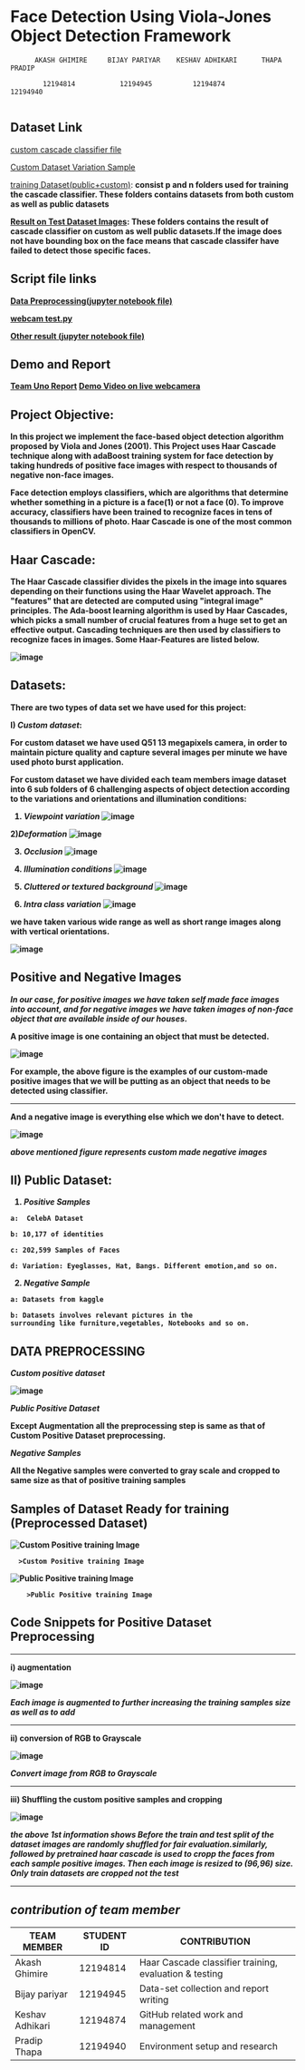 #            Face Detection Using Viola-Jones Object Detection Framework


```
      AKASH GHIMIRE     BIJAY PARIYAR    KESHAV ADHIKARI      THAPA PRADIP

        12194814           12194945          12194874           12194940
        
```

## Dataset Link


[custom cascade classifier file](https://github.com/akashghimireOfficial/Face-Detection-using-Viola-Jones-VJ-Algorithm/blob/master/cascade.xml)

[Custom Dataset Variation Sample](https://drive.google.com/drive/folders/1QSpsV9FhHdZHaONRF4e9gyAp3_h6GG6u?usp=share_link)

[training Dataset(public+custom)](https://drive.google.com/file/d/1zbKXGoRoJZFKAkchKtDtm3W2LA7QkVEv/view?usp=sharing): **consist p and n folders used for training the cascade classifier. These folders contains datasets from both custom as well as public datasets**  <b>

[Result on Test Dataset Images](https://drive.google.com/drive/folders/1xmpU318jbzdBI0jlo1_xZQqEAWu4WH9_?usp=share_link): **These folders contains the result of cascade classifier on custom as well public datasets.If the image does not have bounding box on the face means that cascade classifer have failed to detect those specific faces.**<br> 


            
            
## Script file links
       
[Data Preprocessing(jupyter notebook file)](https://github.com/akashghimireOfficial/Face-Detection-using-Viola-Jones-VJ-Algorithm/blob/master/src/create_cropped_img.ipynb)
      
[webcam test.py](https://github.com/akashghimireOfficial/Face-Detection-using-Viola-Jones-VJ-Algorithm/blob/master/src/test.py) 
           
[Other result (jupyter notebook file)](https://github.com/akashghimireOfficial/Face-Detection-using-Viola-Jones-VJ-Algorithm/blob/master/src/result.ipynb)
                 

## Demo and Report
[Team Uno Report](https://github.com/akashghimireOfficial/Face-Detection-using-Viola-Jones-VJ-Algorithm/blob/master/team%20uno%20report.pdf)
[Demo Video on live webcamera](https://github.com/akashghimireOfficial/Face-Detection-using-Viola-Jones-VJ-Algorithm/blob/master/demo.mkv)
 
      



## Project Objective:

In this project we implement the face-based object detection algorithm proposed by Viola and Jones (2001). This Project uses Haar Cascade technique along with adaBoost training system for face detection by taking hundreds of positive face images with respect to thousands of negative non-face images.  

Face detection employs classifiers, which are algorithms that determine whether something in a picture is a face(1) or not a face (0). To improve accuracy, classifiers have been trained to recognize faces in tens of thousands to millions of photo. Haar Cascade is one of the most common classifiers in OpenCV.     


## Haar Cascade:

The Haar Cascade classifier divides the pixels in the image into squares depending on their functions using the Haar Wavelet approach. The "features" that are detected are computed using "integral image" principles. The Ada-boost learning algorithm is used by Haar Cascades, which picks a small number of crucial features from a huge set to get an effective output. Cascading techniques are then used by classifiers to recognize faces in images. Some Haar-Features are listed below.


![image](https://github.com/team-spiders/images/blob/main/face%20detection%201.png)



## Datasets:

There are two types of data set we have used for this project:

I) _**Custom dataset**_:
      
For custom dataset we have used Q51 13 megapixels camera, in order to maintain picture quality and capture several images per minute we have used photo burst application.


 
 For custom dataset we have divided each team members image dataset into 6 sub folders of 6 challenging aspects of object detection according to the variations and orientations and illumination conditions:


1) ***Viewpoint variation***
![image](https://github.com/team-spiders/images/blob/main/face%209%20viewpoint.png)


2)***Deformation***
![image](https://github.com/team-spiders/images/blob/main/face%2014%20deformation.png)

3) ***Occlusion***
![image](https://github.com/team-spiders/images/blob/main/face%2010%20occlusion.png)


4) ***Illumination conditions***
![image](https://github.com/team-spiders/images/blob/main/face%2012%20illumination.png)

5) ***Cluttered or textured background***
![image](https://github.com/team-spiders/images/blob/main/face%2011%20cluttered.png)

6) ***Intra class variation***
![image](https://github.com/team-spiders/images/blob/main/face%2013%20intra-class.png)



we have taken various wide range as well as short range images along with vertical orientations.



![image](https://github.com/team-spiders/images/blob/main/face%202.png)



## **Positive and Negative Images**



*In our case, for positive images we have taken self made face images into account, and for negative images we have taken images of non-face object that are available inside of our houses*.

A positive image is one containing an object that must be detected.

![image](https://github.com/team-spiders/images/blob/main/face%207.png)

For example,  the above figure is the examples of our custom-made positive images that we will be putting as an object that needs to be detected using classifier.

---------------------------------------------------------------------------------

And a negative image is everything else which we don't have to detect.

 ![image](https://github.com/team-spiders/images/blob/main/face%208.png)
 
 *above mentioned figure represents custom made negative images*

 
 ## II) Public Dataset:

1. ***Positive Samples***
```
a:  CelebA Dataset

b: 10,177 of identities

c: 202,599 Samples of Faces

d: Variation: Eyeglasses, Hat, Bangs. Different emotion,and so on.
```
2. ***Negative Sample***
```
a: Datasets from kaggle

b: Datasets involves relevant pictures in the
surrounding like furniture,vegetables, Notebooks and so on.  
```
 

## **DATA PREPROCESSING** 

***Custom positive dataset***

![image](https://github.com/akashghimireOfficial/Face-Detection-using-Viola-Jones-VJ-Algorithm/blob/master/report_ss/pipeline.PNG)


*Public  Positive Dataset*

Except Augmentation all the preprocessing step is same as that of Custom Positive Dataset preprocessing.



*Negative Samples*

All the Negative samples were converted to gray scale and cropped to same size as that of positive training samples <b>

## Samples of Dataset Ready for training (Preprocessed Dataset)
  
![Custom Positive training Image](https://github.com/akashghimireOfficial/Face-Detection-using-Viola-Jones-VJ-Algorithm/blob/master/report_ss/Preprocessed%20Custom%20Dataset%20Sample.PNG) <b>

      >Custom Positive training Image


![Public Positive training Image](https://github.com/akashghimireOfficial/Face-Detection-using-Viola-Jones-VJ-Algorithm/blob/master/report_ss/Preprocessed%20Public%20Dataset%20Sample.PNG)
      
        >Public Positive training Image


## Code Snippets for Positive Dataset Preprocessing

 --------------------------------------------------------------------------------------- 

i) augmentation

![image](https://github.com/team-spiders/images/blob/main/face%204.png)


***Each image is augmented to further increasing the training samples size as well as to add***

-------------------------------------------------------------------------------------------

ii) conversion of RGB to Grayscale

![image](https://github.com/team-spiders/images/blob/main/face%205.png)
 
 ***Convert image from RGB to Grayscale***
 
 ---------------------------------------------------------------------------------------
 
 iii) Shuffling the custom positive samples and cropping
 
 ![image](https://github.com/team-spiders/images/blob/main/face%206.png)
 
 ***the above 1st information shows Before the train and test split of the dataset images are randomly shuffled for fair evaluation.similarly, followed by  pretrained haar cascade is used to cropp the faces from each sample positive images. Then each image is resized to (96,96) size. Only train datasets are cropped not the test***


----------------------------------------------------------------------------------

## *contribution of team member*
 
| TEAM MEMBER  | STUDENT ID  | CONTRIBUTION  |
|------------- | ----------- | ----------    |
| Akash Ghimire|   12194814  |  Haar Cascade classifier training, evaluation & testing |
| Bijay pariyar | 12194945   |  Data-set collection and report writing |
| Keshav Adhikari | 12194874 | GitHub related work and management |
| Pradip Thapa | 12194940    |  Environment setup and research  |


